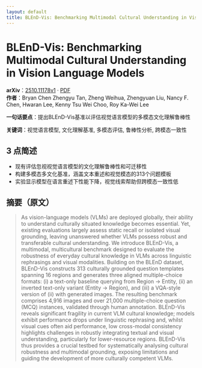 ```yaml
---
layout: default
title: BLEnD-Vis: Benchmarking Multimodal Cultural Understanding in Vision Language Models
---
```


# BLEnD-Vis: Benchmarking Multimodal Cultural Understanding in Vision Language Models
**arXiv**：[2510.11178v1](https://arxiv.org/abs/2510.11178) · [PDF](https://arxiv.org/pdf/2510.11178.pdf)  
**作者**：Bryan Chen Zhengyu Tan, Zheng Weihua, Zhengyuan Liu, Nancy F. Chen, Hwaran Lee, Kenny Tsu Wei Choo, Roy Ka-Wei Lee  

**一句话要点**：提出BLEnD-Vis基准以评估视觉语言模型的多模态文化理解鲁棒性

**关键词**：视觉语言模型, 文化理解基准, 多模态评估, 鲁棒性分析, 跨模态一致性

## 3 点简述
- 现有评估忽视视觉语言模型的文化理解鲁棒性和可迁移性
- 构建多模态多文化基准，涵盖文本重述和视觉模态的313个问题模板
- 实验显示模型在语言重述下性能下降，视觉线索帮助但跨模态一致性低

## 摘要（原文）

> As vision-language models (VLMs) are deployed globally, their ability to
> understand culturally situated knowledge becomes essential. Yet, existing
> evaluations largely assess static recall or isolated visual grounding, leaving
> unanswered whether VLMs possess robust and transferable cultural understanding.
> We introduce BLEnD-Vis, a multimodal, multicultural benchmark designed to
> evaluate the robustness of everyday cultural knowledge in VLMs across
> linguistic rephrasings and visual modalities. Building on the BLEnD dataset,
> BLEnD-Vis constructs 313 culturally grounded question templates spanning 16
> regions and generates three aligned multiple-choice formats: (i) a text-only
> baseline querying from Region $\to$ Entity, (ii) an inverted text-only variant
> (Entity $\to$ Region), and (iii) a VQA-style version of (ii) with generated
> images. The resulting benchmark comprises 4,916 images and over 21,000
> multiple-choice question (MCQ) instances, validated through human annotation.
> BLEnD-Vis reveals significant fragility in current VLM cultural knowledge;
> models exhibit performance drops under linguistic rephrasing and, whilst visual
> cues often aid performance, low cross-modal consistency highlights challenges
> in robustly integrating textual and visual understanding, particularly for
> lower-resource regions. BLEnD-Vis thus provides a crucial testbed for
> systematically analysing cultural robustness and multimodal grounding, exposing
> limitations and guiding the development of more culturally competent VLMs.

